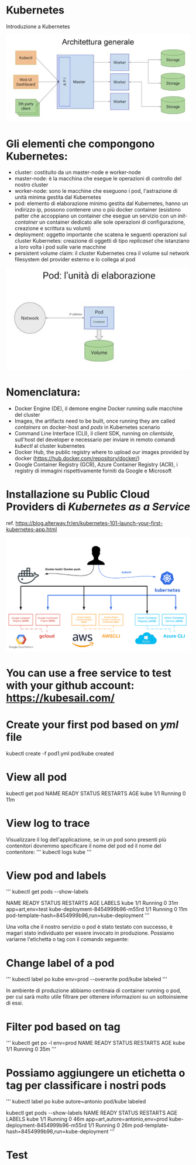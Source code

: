 # Kubernetes
Introduzione a Kubernetes

![image](https://github.com/antoniopaolacci/Kubernetes/blob/master/img/architettura-generale.jpg)

# Gli elementi che compongono Kubernetes:

- cluster: costituito da un master-node e worker-node
- master-node: è la macchina che esegue le operazioni di controllo del nostro cluster
- worker-node: sono le macchine che eseguono i pod, l'astrazione di unità minima gestita dal Kubernetes
- pod: elemento di elaborazione minimo gestita dal Kubernetes, hanno un indirizzo ip, possono contenere uno o più docker container (esistono patter che accoppiano un container che esegue un servizio con un *init-container* un container dedicato alle sole operazioni di configurazione, creazione e scrittura su volumi)
- deployment: oggetto importante che scatena le seguenti operazioni sul cluster Kubernetes: creazione di oggetti di tipo *replicaset* che istanziano a loro volta i pod sulle varie macchine
- persistent volume claim: il cluster Kubernetes crea il volume sul network filesystem del provider esterno e lo collega al pod

![image](https://github.com/antoniopaolacci/Kubernetes/blob/master/img/pod.jpg)

# Nomenclatura:
 - Docker Engine (DE), il demone engine Docker running sulle macchine del cluster
 - Images, the artifacts need to be built, once running they are called *containers* on docker-host and *pods* in Kubernetes scenario
 - Command Line Interface (CLI), il client SDK, running on *clientside*, sull'host del developer e necessario per inviare in remoto comandi *kubectl* al cluster kubernetes
 - Docker Hub, the public registry where to upload our images provided by docker (https://hub.docker.com/repository/docker/<docker-userId>)
 - Google Container Registry (GCR), Azure Container Registry (ACR), i registry di immagini rispettivamente forniti da Google e Microsoft

# Installazione su Public Cloud Providers di *Kubernetes as a Service* 

ref.  https://blog.alterway.fr/en/kubernetes-101-launch-your-first-kubernetes-app.html

![image](https://github.com/antoniopaolacci/Kubernetes/blob/master/img/providers.png)

# You can use a free service to test with your github account: https://kubesail.com/

# Create your first pod based on *yml* file
kubectl create -f pod1.yml
pod/kube created

# View all pod
kubectl get pod
NAME   READY   STATUS    RESTARTS   AGE
kube   1/1     Running   0          11m

# View log to trace 
Visualizzare il log dell'applicazione, se in un pod sono presenti più contenitori dovremmo specificare il nome del pod ed il nome del contenitore:
'''
kubectl logs kube
'''
# View pod and labels
'''
kubectl get pods --show-labels

NAME                               READY   STATUS    RESTARTS   AGE   LABELS
kube                               1/1     Running   0          31m   app=art,env=test
kube-deployment-8454999b96-m55rd   1/1     Running   0          11m   pod-template-hash=8454999b96,run=kube-deployment
'''

Una volta che il nostro servizio o pod è stato testato con successo, è magari stato individuato per essere
invocato in produzione. Possiamo variarne l'etichetta o tag con il comando seguente:

# Change label of a pod
'''
kubectl label po kube env=prod --overwrite
pod/kube labeled
'''

In ambiente di produzione abbiamo centinaia di container running o pod, per cui sarà molto utile filtrare
per ottenere informazioni su un sottoinsieme di essi.

# Filter pod based on tag
'''
kubectl get po -l env=prod
NAME   READY   STATUS    RESTARTS   AGE
kube   1/1     Running   0          35m
'''

# Possiamo aggiungere un etichetta o tag per classificare i nostri pods
'''
kubectl label po kube autore=antonio
pod/kube labeled

kubectl get pods --show-labels
NAME                               READY   STATUS    RESTARTS   AGE   LABELS
kube                               1/1     Running   0          46m   app=art,autore=antonio,env=prod
kube-deployment-8454999b96-m55rd   1/1     Running   0          26m   pod-template-hash=8454999b96,run=kube-deployment
'''

# Test












